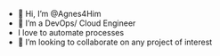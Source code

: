 - 👋 Hi, I’m @Agnes4Him
- 👀 I’m a DevOps/ Cloud Engineer
- I love to automate processes
- 💞️ I’m looking to collaborate on any project of interest

<!---
Agnes4Him/Agnes4Him is a ✨ special ✨ repository because its `README.md` (this file) appears on your GitHub profile.
You can click the Preview link to take a look at your changes.
--->

